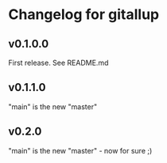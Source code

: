 # Changelog for gitallup

## v0.1.0.0

First release. See README.md

## v0.1.1.0

"main" is the new "master"

## v0.2.0

"main" is the new "master" - now for sure ;)
